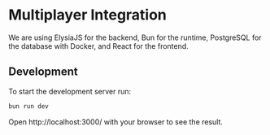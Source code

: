 # Multiplayer Integration
We are using ElysiaJS for the backend, Bun for the runtime, PostgreSQL for the database with Docker, and React for the frontend.

## Development
To start the development server run:
```bash
bun run dev
```

Open http://localhost:3000/ with your browser to see the result.